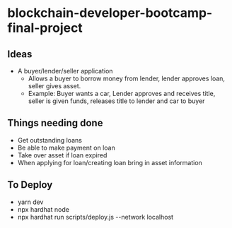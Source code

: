 # blockchain-developer-bootcamp-final-project

## Ideas

* A buyer/lender/seller application
  * Allows a buyer to borrow money from lender, lender approves loan, seller gives asset.  
  * Example: Buyer wants a car, Lender approves and receives title, seller is given funds, releases title to lender and car to buyer

## Things needing done

* Get outstanding loans
* Be able to make payment on loan
* Take over asset if loan expired
* When applying for loan/creating loan bring in asset information

## To Deploy

* yarn dev
* npx hardhat node
* npx hardhat run scripts/deploy.js --network localhost
